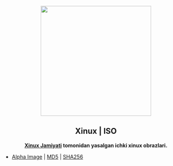 <p align="center"><a href="https://xinux.uz" target="_blank"><img height="300" width="300" src="https://xinux.uz/xinux.svg"/></a></p>
<h2 align="center">Xinux | ISO</h2>
<p align="center"><b><a href="https://xinux.uz" target="_blank">Xinux Jamiyati</a> tomonidan yasalgan ichki xinux obrazlari.</b></p>

- [Alpha Image](https://mirror.dc.uz/xinux/iso/alpha/xinux-cinnamon-en-2022.08.09-x86_64.iso) | [MD5](https://mirror.dc.uz/xinux/iso/alpha/xinux-cinnamon-en-2022.08.09-x86_64.iso.md5) | [SHA256](https://mirror.dc.uz/xinux/iso/alpha/xinux-cinnamon-en-2022.08.09-x86_64.iso.sha256)